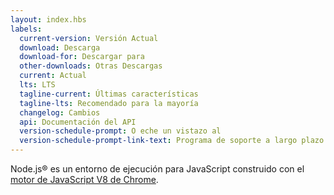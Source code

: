 ```yaml
---
layout: index.hbs
labels:
  current-version: Versión Actual
  download: Descarga
  download-for: Descargar para
  other-downloads: Otras Descargas
  current: Actual
  lts: LTS
  tagline-current: Últimas características
  tagline-lts: Recomendado para la mayoría
  changelog: Cambios
  api: Documentación del API
  version-schedule-prompt: O eche un vistazo al
  version-schedule-prompt-link-text: Programa de soporte a largo plazo (LTS)
---
```


Node.js® es un entorno de ejecución para JavaScript construido con el [motor de JavaScript V8 de Chrome](https://v8.dev/).
